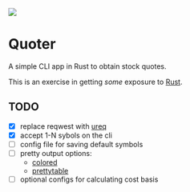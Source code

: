 ![](https://github.com/wrobbins/quoter/workflows/Build/badge.svg)

# Quoter

A simple CLI app in Rust to obtain stock quotes.

This is an exercise in getting _some_ exposure to [Rust](https://www.rust-lang.org/).

## TODO

- [x] replace reqwest with [ureq](https://github.com/algesten/ureq)
- [x] accept 1-N sybols on the cli
- [ ] config file for saving default symbols
- [ ] pretty output options:
  - [colored](https://github.com/mackwic/colored)
  - [prettytable](https://github.com/phsym/prettytable-rs)
- [ ] optional configs for calculating cost basis
